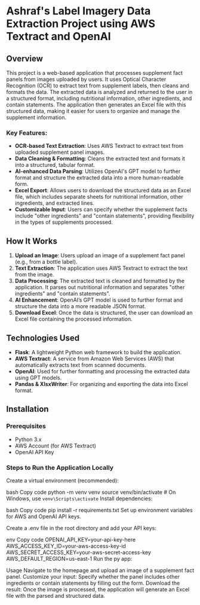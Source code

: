 # Ashraf's Label Imagery Data Extraction Project using AWS Textract and OpenAI

## Overview

This project is a web-based application that processes supplement fact panels from images uploaded by users. It uses Optical Character Recognition (OCR) to extract text from supplement labels, then cleans and formats the data. The extracted data is analyzed and returned to the user in a structured format, including nutritional information, other ingredients, and contain statements. The application then generates an Excel file with this structured data, making it easier for users to organize and manage the supplement information.

### Key Features:
- **OCR-based Text Extraction**: Uses AWS Textract to extract text from uploaded supplement panel images.
- **Data Cleaning & Formatting**: Cleans the extracted text and formats it into a structured, tabular format.
- **AI-enhanced Data Parsing**: Utilizes OpenAI's GPT model to further format and structure the extracted data into a more human-readable form.
- **Excel Export**: Allows users to download the structured data as an Excel file, which includes separate sheets for nutritional information, other ingredients, and extracted lines.
- **Customizable Input**: Users can specify whether the supplement facts include "other ingredients" and "contain statements", providing flexibility in the types of supplements processed.

## How It Works

1. **Upload an Image**: Users upload an image of a supplement fact panel (e.g., from a bottle label).
2. **Text Extraction**: The application uses AWS Textract to extract the text from the image.
3. **Data Processing**: The extracted text is cleaned and formatted by the application. It parses out nutritional information and separates "other ingredients" and "contain statements".
4. **AI Enhancement**: OpenAI’s GPT model is used to further format and structure the data into a more readable JSON format.
5. **Download Excel**: Once the data is structured, the user can download an Excel file containing the processed information.

## Technologies Used

- **Flask**: A lightweight Python web framework to build the application.
- **AWS Textract**: A service from Amazon Web Services (AWS) that automatically extracts text from scanned documents.
- **OpenAI**: Used for further formatting and processing the extracted data using GPT models.
- **Pandas & XlsxWriter**: For organizing and exporting the data into Excel format.

## Installation

### Prerequisites
- Python 3.x
- AWS Account (for AWS Textract)
- OpenAI API Key

### Steps to Run the Application Locally

Create a virtual environment (recommended):

bash
Copy code
python -m venv venv
source venv/bin/activate  # On Windows, use `venv\Scripts\activate`
Install dependencies:

bash
Copy code
pip install -r requirements.txt
Set up environment variables for AWS and OpenAI API keys.

Create a .env file in the root directory and add your API keys:

env
Copy code
OPENAI_API_KEY=your-api-key-here
AWS_ACCESS_KEY_ID=your-aws-access-key-id
AWS_SECRET_ACCESS_KEY=your-aws-secret-access-key
AWS_DEFAULT_REGION=us-east-1
Run the py app:

Usage
Navigate to the homepage and upload an image of a supplement fact panel.
Customize your input: Specify whether the panel includes other ingredients or contain statements by filling out the form.
Download the result: Once the image is processed, the application will generate an Excel file with the parsed and structured data.
